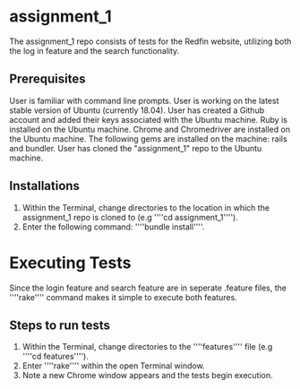 # assignment_1

The assignment_1 repo consists of tests for the Redfin website, utilizing both the log in feature and the search functionality.

## Prerequisites

User is familiar with command line prompts.
User is working on the latest stable version of Ubuntu (currently 18.04).
User has created a Github account and added their keys associated with the Ubuntu machine.
Ruby is installed on the Ubuntu machine.
Chrome and Chromedriver are installed on the Ubuntu machine.
The following gems are installed on the machine: rails and bundler.
User has cloned the "assignment_1" repo to the Ubuntu machine.

## Installations

1. Within the Terminal, change directories to the location in which the assignment_1 repo is cloned to (e.g ''''cd assignment_1'''').
2. Enter the following command: ''''bundle install''''.

# Executing Tests

Since the login feature and search feature are in seperate .feature files, the ''''rake'''' command makes it simple to execute both features.

## Steps to run tests

1. Within the Terminal, change directories to the ''''features'''' file (e.g ''''cd features'''').
2. Enter ''''rake'''' within the open Terminal window.
3. Note a new Chrome window appears and the tests begin execution.
